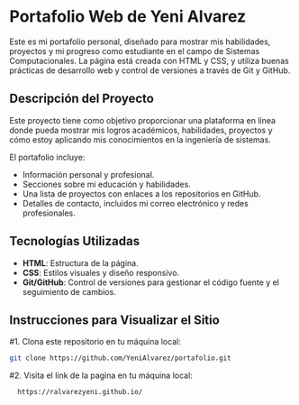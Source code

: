 # Portafolio Web de Yeni Alvarez

Este es mi portafolio personal, diseñado para mostrar mis habilidades, proyectos y mi progreso como estudiante en el campo de Sistemas Computacionales. La página está creada con HTML y CSS, y utiliza buenas prácticas de desarrollo web y control de versiones a través de Git y GitHub.

## Descripción del Proyecto

Este proyecto tiene como objetivo proporcionar una plataforma en línea donde pueda mostrar mis logros académicos, habilidades, proyectos y cómo estoy aplicando mis conocimientos en la ingeniería de sistemas. 

El portafolio incluye:
- Información personal y profesional.
- Secciones sobre mi educación y habilidades.
- Una lista de proyectos con enlaces a los repositorios en GitHub.
- Detalles de contacto, incluidos mi correo electrónico y redes profesionales.

## Tecnologías Utilizadas

- **HTML**: Estructura de la página.
- **CSS**: Estilos visuales y diseño responsivo.
- **Git/GitHub**: Control de versiones para gestionar el código fuente y el seguimiento de cambios.

## Instrucciones para Visualizar el Sitio

#1. Clona este repositorio en tu máquina local:

   ```bash
   git clone https://github.com/YeniAlvarez/portafolio.git
```

#2. Visita el link de la pagina en tu máquina local:

```bash
  https://ralvarezyeni.github.io/
```
